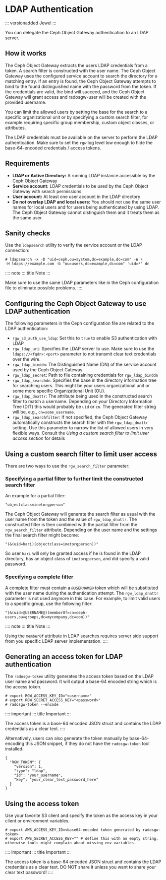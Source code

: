 # LDAP Authentication

::: versionadded
Jewel
:::

You can delegate the Ceph Object Gateway authentication to an LDAP
server.

## How it works

The Ceph Object Gateway extracts the users LDAP credentials from a
token. A search filter is constructed with the user name. The Ceph
Object Gateway uses the configured service account to search the
directory for a matching entry. If an entry is found, the Ceph Object
Gateway attempts to bind to the found distinguished name with the
password from the token. If the credentials are valid, the bind will
succeed, and the Ceph Object Gateway will grant access and radosgw-user
will be created with the provided username.

You can limit the allowed users by setting the base for the search to a
specific organizational unit or by specifying a custom search filter,
for example requiring specific group membership, custom object classes,
or attributes.

The LDAP credentials must be available on the server to perform the LDAP
authentication. Make sure to set the `rgw` log level low enough to hide
the base-64-encoded credentials / access tokens.

## Requirements

-   **LDAP or Active Directory:** A running LDAP instance accessible by
    the Ceph Object Gateway
-   **Service account:** LDAP credentials to be used by the Ceph Object
    Gateway with search permissions
-   **User account:** At least one user account in the LDAP directory
-   **Do not overlap LDAP and local users:** You should not use the same
    user names for local users and for users being authenticated by
    using LDAP. The Ceph Object Gateway cannot distinguish them and it
    treats them as the same user.

## Sanity checks

Use the `ldapsearch` utility to verify the service account or the LDAP
connection:

    # ldapsearch -x -D "uid=ceph,ou=system,dc=example,dc=com" -W \
    -H ldaps://example.com -b "ou=users,dc=example,dc=com" 'uid=*' dn

:::: note
::: title
Note
:::

Make sure to use the same LDAP parameters like in the Ceph configuration
file to eliminate possible problems.
::::

## Configuring the Ceph Object Gateway to use LDAP authentication

The following parameters in the Ceph configuration file are related to
the LDAP authentication:

-   `rgw_s3_auth_use_ldap`: Set this to `true` to enable S3
    authentication with LDAP
-   `rgw_ldap_uri`: Specifies the LDAP server to use. Make sure to use
    the `ldaps://<fqdn>:<port>` parameter to not transmit clear text
    credentials over the wire.
-   `rgw_ldap_binddn`: The Distinguished Name (DN) of the service
    account used by the Ceph Object Gateway
-   `rgw_ldap_secret`: Path to file containing credentials for
    `rgw_ldap_binddn`
-   `rgw_ldap_searchdn`: Specifies the base in the directory information
    tree for searching users. This might be your users organizational
    unit or some more specific Organizational Unit (OU).
-   `rgw_ldap_dnattr`: The attribute being used in the constructed
    search filter to match a username. Depending on your Directory
    Information Tree (DIT) this would probably be `uid` or `cn`. The
    generated filter string will be, e.g., `cn=some_username`.
-   `rgw_ldap_searchfilter`: If not specified, the Ceph Object Gateway
    automatically constructs the search filter with the
    `rgw_ldap_dnattr` setting. Use this parameter to narrow the list of
    allowed users in very flexible ways. Consult the *Using a custom
    search filter to limit user access section* for details

## Using a custom search filter to limit user access

There are two ways to use the `rgw_search_filter` parameter:

### Specifying a partial filter to further limit the constructed search filter

An example for a partial filter:

    "objectclass=inetorgperson"

The Ceph Object Gateway will generate the search filter as usual with
the user name from the token and the value of `rgw_ldap_dnattr`. The
constructed filter is then combined with the partial filter from the
`rgw_search_filter` attribute. Depending on the user name and the
settings the final search filter might become:

    "(&(uid=hari)(objectclass=inetorgperson))"

So user `hari` will only be granted access if he is found in the LDAP
directory, has an object class of `inetorgperson`, and did specify a
valid password.

### Specifying a complete filter

A complete filter must contain a `@USERNAME@` token which will be
substituted with the user name during the authentication attempt. The
`rgw_ldap_dnattr` parameter is not used anymore in this case. For
example, to limit valid users to a specific group, use the following
filter:

    "(&(uid=@USERNAME@)(memberOf=cn=ceph-users,ou=groups,dc=mycompany,dc=com))"

:::: note
::: title
Note
:::

Using the `memberOf` attribute in LDAP searches requires server side
support from you specific LDAP server implementation.
::::

## Generating an access token for LDAP authentication

The `radosgw-token` utility generates the access token based on the LDAP
user name and password. It will output a base-64 encoded string which is
the access token.

    # export RGW_ACCESS_KEY_ID="<username>"
    # export RGW_SECRET_ACCESS_KEY="<password>"
    # radosgw-token --encode

:::: important
::: title
Important
:::

The access token is a base-64 encoded JSON struct and contains the LDAP
credentials as a clear text.
::::

Alternatively, users can also generate the token manually by
base-64-encoding this JSON snippet, if they do not have the
`radosgw-token` tool installed.

    {
      "RGW_TOKEN": {
        "version": 1,
        "type": "ldap",
        "id": "your_username",
        "key": "your_clear_text_password_here"
      }
    }

## Using the access token

Use your favorite S3 client and specify the token as the access key in
your client or environment variables.

    # export AWS_ACCESS_KEY_ID=<base64-encoded token generated by radosgw-token>
    # export AWS_SECRET_ACCESS_KEY="" # define this with an empty string, otherwise tools might complain about missing env variables.

:::: important
::: title
Important
:::

The access token is a base-64 encoded JSON struct and contains the LDAP
credentials as a clear text. DO NOT share it unless you want to share
your clear text password!
::::
